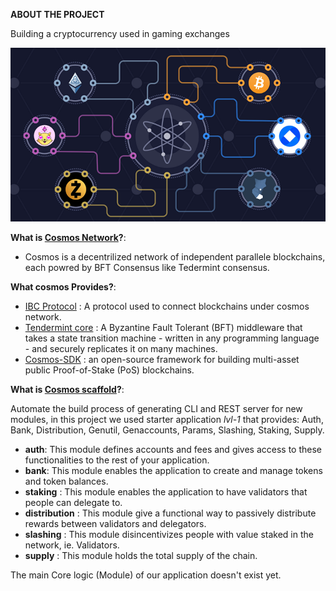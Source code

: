 **ABOUT THE PROJECT**
  
  Building a cryptocurrency used in gaming exchanges 
 
 ![1](pics/cosmos.png)
  

**What is [Cosmos Network](https://docs.cosmos.network/master/)?**:
  
 - Cosmos is a decentrilized network of independent parallele blockchains, each powred by BFT Consensus like Tedermint consensus.
 
**What cosmos Provides?**:
  - [IBC Protocol](https://cosmos.network/ibc) : A protocol used to connect blockchains under cosmos network.
  - [Tendermint core](https://tendermint.com/core/) : A Byzantine Fault Tolerant (BFT) middleware that takes a state transition machine - written in any programming language - and securely replicates it on many machines.
  - [Cosmos-SDK](https://cosmos.network/sdk) : an open-source framework for building multi-asset public Proof-of-Stake (PoS) blockchains.
  
**What is [Cosmos scaffold](https://github.com/cosmos/scaffold)?**:

   Automate the build process of generating CLI and REST server for new modules, in this project we used starter application *lvl-1* that provides: Auth, Bank, Distribution, Genutil, Genaccounts, Params, Slashing, Staking, Supply.
   
  
   
  - **auth**: This module defines accounts and fees and gives access to these functionalities to the rest of your application.
  - **bank**: This module enables the application to create and manage tokens and token balances.
  - **staking** : This module enables the application to have validators that people can delegate to.
  - **distribution** : This module give a functional way to passively distribute rewards between validators and delegators.
  - **slashing** : This module disincentivizes people with value staked in the network, ie. Validators.
  - **supply** : This module holds the total supply of the chain.
  
  The main Core logic (Module) of our application doesn't exist yet.


  
